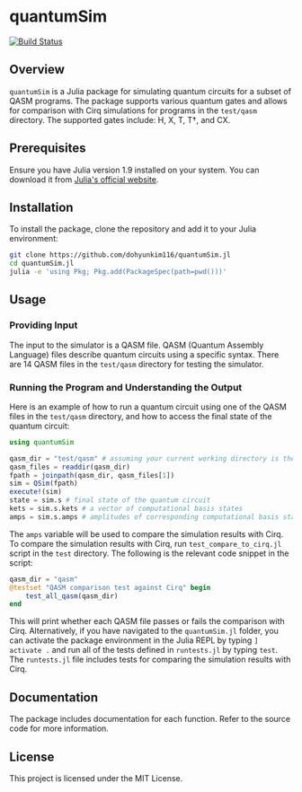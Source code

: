 # quantumSim

[![Build Status](https://github.com/dohyunkim116/quantumSim.jl/actions/workflows/CI.yml/badge.svg?branch=main)](https://github.com/dohyunkim116/quantumSim.jl/actions/workflows/CI.yml?query=branch%3Amain)

## Overview

`quantumSim` is a Julia package for simulating quantum circuits for a subset of QASM programs. The package supports various quantum gates and allows for comparison with Cirq simulations for programs in the `test/qasm` directory. The supported gates include: H, X, T, T†, and CX.

## Prerequisites

Ensure you have Julia version 1.9 installed on your system. You can download it from [Julia's official website](https://julialang.org/downloads/).

## Installation

To install the package, clone the repository and add it to your Julia environment:

```sh
git clone https://github.com/dohyunkim116/quantumSim.jl
cd quantumSim.jl
julia -e 'using Pkg; Pkg.add(PackageSpec(path=pwd()))'
```

## Usage

### Providing Input

The input to the simulator is a QASM file. QASM (Quantum Assembly Language) files describe quantum circuits using a specific syntax. There are 14 QASM files in the `test/qasm` directory for testing the simulator.

### Running the Program and Understanding the Output

Here is an example of how to run a quantum circuit using one of the QASM files in the `test/qasm` directory, and how to access the final state of the quantum circuit:

```julia
using quantumSim

qasm_dir = "test/qasm" # assuming your current working directory is the root of the package
qasm_files = readdir(qasm_dir)
fpath = joinpath(qasm_dir, qasm_files[1])
sim = QSim(fpath)
execute!(sim)
state = sim.s # final state of the quantum circuit
kets = sim.s.kets # a vector of computational basis states
amps = sim.s.amps # amplitudes of corresponding computational basis states
```

The `amps` variable will be used to compare the simulation results with Cirq. To compare the simulation results with Cirq, run `test_compare_to_cirq.jl` script in the `test` directory. The following is the relevant code snippet in the script:

```julia
qasm_dir = "qasm"
@testset "QASM comparison test against Cirq" begin
    test_all_qasm(qasm_dir)
end
```

This will print whether each QASM file passes or fails the comparison with Cirq. Alternatively, if you have navigated to the `quantumSim.jl` folder, you can activate the package environment in the Julia REPL by typing `] activate .` and run all of the tests defined in `runtests.jl` by typing `test`. The `runtests.jl` file includes tests for comparing the simulation results with Cirq.

## Documentation

The package includes documentation for each function. Refer to the source code for more information.

## License

This project is licensed under the MIT License.